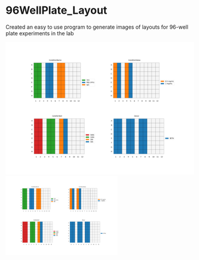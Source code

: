 # 96WellPlate_Layout
Created an easy to use program to generate images of layouts for 96-well plate experiments in the lab


![How it looks when printed:](plot.jpg)
<img src="plot.jpg" alt="How it looks when printed:" width="300"/>

